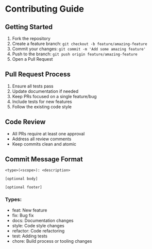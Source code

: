 # Contributing Guide

## Getting Started
1. Fork the repository
2. Create a feature branch: `git checkout -b feature/amazing-feature`
3. Commit your changes: `git commit -m 'Add some amazing feature'`
4. Push to the branch: `git push origin feature/amazing-feature`
5. Open a Pull Request

## Pull Request Process
1. Ensure all tests pass
2. Update documentation if needed
3. Keep PRs focused on a single feature/bug
4. Include tests for new features
5. Follow the existing code style

## Code Review
- All PRs require at least one approval
- Address all review comments
- Keep commits clean and atomic

## Commit Message Format
```
<type>(<scope>): <description>

[optional body]

[optional footer]
```

### Types:
- feat: New feature
- fix: Bug fix
- docs: Documentation changes
- style: Code style changes
- refactor: Code refactoring
- test: Adding tests
- chore: Build process or tooling changes
